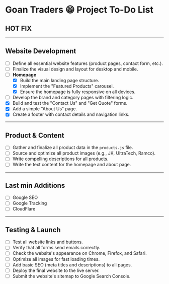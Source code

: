 # Goan Traders 😁 Project To-Do List
## HOT FIX

---

## Website Development
- [ ] Define all essential website features (product pages, contact form, etc.).
- [ ] Finalize the visual design and layout for desktop and mobile.
- [ ] **Homepage**
  - [x] Build the main landing page structure.
  - [x] Implement the "Featured Products" carousel.
  - [x] Ensure the homepage is fully responsive on all devices.
- [ ] Develop the brand and category pages with filtering logic.
- [x] Build and test the "Contact Us" and "Get Quote" forms.
- [x] Add a simple "About Us" page.
- [x] Create a footer with contact details and navigation links.

---

## Product & Content
- [ ] Gather and finalize all product data in the `products.js` file.
- [ ] Source and optimize all product images (e.g., JK, UltraTech, Ramco).
- [ ] Write compelling descriptions for all products.
- [ ] Write the text content for the homepage and about page.

---
## Last min Additions
- [ ] Google SEO
- [ ] Google Tracking
- [ ] CloudFlare 

---

## Testing & Launch
- [ ] Test all website links and buttons.
- [ ] Verify that all forms send emails correctly.
- [ ] Check the website's appearance on Chrome, Firefox, and Safari.
- [ ] Optimize all images for fast loading times.
- [ ] Add basic SEO (meta titles and descriptions) to all pages.
- [ ] Deploy the final website to the live server.
- [ ] Submit the website's sitemap to Google Search Console.